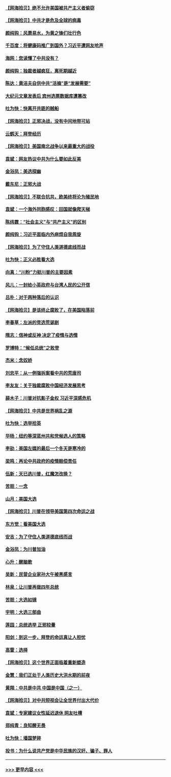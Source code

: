 #### [【网海拾贝】绝不允许美国被共产主义者偷窃](../pages/nsc993/n12573396.md?t=11251603) 
#### [【网海拾贝】中共才是危及全球的病毒](../pages/nsc993/n12571204.md?t=11251603) 
#### [颜纯钩：风萧易水，为黄之锋们壮行色](../pages/nsc993/n12571487.md?t=11251603) 
#### [千百度：将健康码推广到国外？习近平遭网友呛声](../pages/nsc993/n12570808.md?t=11251603) 
#### [海网：您读懂了中共没有？](../pages/nsc993/n12570487.md?t=11251603) 
#### [颜纯钩：独裁者越疯狂，离死期越近](../pages/nsc993/n12569055.md?t=11251603) 
#### [陈达：黄洁夫自供中共“活摘”是“发展需要”](../pages/nsc993/n12568541.md?t=11251603) 
#### [大纪元文章发表后 宾州选票数据库遭篡改](../pages/nsc993/n12568105.md?t=11251603) 
#### [吐为快：快离开共匪的贼船](../pages/nsc993/n12568462.md?t=11251603) 
#### [【网海拾贝】正邪决战，没有中间地带可站](../pages/nsc993/n12568439.md?t=11251603) 
#### [云鹤天：拜登经历](../pages/nsc993/n12567294.md?t=11251603) 
#### [【网海拾贝】美国南北战争以来最重大的战役](../pages/nsc993/n12567247.md?t=11251603) 
#### [袁斌：网友热议中共为什么要如此反美](../pages/nsc993/n12567162.md?t=11251603) 
#### [金浴凤：美选探幽](../pages/nsc993/n12567147.md?t=11251603) 
#### [戴东尼：正邪大战](../pages/nsc993/n12567033.md?t=11251603) 
#### [【网海拾贝】不联合抗共，欧美终将沦为殖民地](../pages/nsc993/n12565068.md?t=11251603) 
#### [袁斌：一个海外同胞感叹：回国就像爬天梯](../pages/nsc993/n12564986.md?t=11251603) 
#### [陈纬霆：“社会主义”与“共产主义”的区别](../pages/nsc993/n12562417.md?t=11251603) 
#### [颜纯钩：习近平面临内外麻烦自我周旋](../pages/nsc993/n12563356.md?t=11251603) 
#### [【网海拾贝】为了守住人类道德底线而战](../pages/nsc993/n12562542.md?t=11251603) 
#### [吐为快：正义必胜看大选](../pages/nsc993/n12561967.md?t=11251603) 
#### [向真：“川粉”力挺川普的主要因素](../pages/nsc993/n12560774.md?t=11251603) 
#### [风儿：一封给小英政府与台湾人民的公开信](../pages/nsc993/n12560581.md?t=11251603) 
#### [吕朴：对于两种落后的认识](../pages/nsc993/n12560492.md?t=11251603) 
#### [【网海拾贝】是该终止腐败了，在美国陷落前](../pages/nsc993/n12559936.md?t=11251603) 
#### [李春草：左派的竞选荒诞剧](../pages/nsc993/n12558380.md?t=11251603) 
#### [隋志：信神或反神 决定了疫情与选情](../pages/nsc993/n12558255.md?t=11251603) 
#### [罗博特：“候任总统”之败登](../pages/nsc993/n12558189.md?t=11251603) 
#### [杰米：念奴娇](../pages/nsc993/n12558174.md?t=11251603) 
#### [刘忠平：从一例强拆案看中共的荒唐司](../pages/nsc993/n12558036.md?t=11251603) 
#### [李友友：关于独裁腐败中国经济发展思考](../pages/nsc993/n12558004.md?t=11251603) 
#### [薛木子：川普对抗影子金权 习近平深感危机](../pages/nsc993/n12557342.md?t=11251603) 
#### [【网海拾贝】中共是世界祸乱之源](../pages/nsc993/n12555353.md?t=11251603) 
#### [吐为快：选举拾英](../pages/nsc993/n12555041.md?t=11251603) 
#### [华旸：纽约等深蓝州共和党候选人的策略](../pages/nsc993/n12554309.md?t=11251603) 
#### [李劼：美国左媒的最后一个冬天是寒冷的](../pages/nsc993/n12552947.md?t=11251603) 
#### [梁鸣：再论中共政府的疫情赔偿责任](../pages/nsc993/n12553012.md?t=11251603) 
#### [伍新：天已选川普，红魔怎改换？](../pages/nsc993/n12552970.md?t=11251603) 
#### [苦胆：一念](../pages/nsc993/n12552957.md?t=11251603) 
#### [山月：美国大选](../pages/nsc993/n12552446.md?t=11251603) 
#### [【网海拾贝】川普在领导美国第四次命运之战](../pages/nsc993/n12551973.md?t=11251603) 
#### [东方觉：看美国大选](../pages/nsc993/n12551647.md?t=11251603) 
#### [安吉：为了守住人类道德底线而战](../pages/nsc993/n12551111.md?t=11251603) 
#### [金浴凤：为川普加油](../pages/nsc993/n12551085.md?t=11251603) 
#### [心升：醒脑歌](../pages/nsc993/n12550984.md?t=11251603) 
#### [吴新：民营企业家孙大午被黑感言](../pages/nsc993/n12550656.md?t=11251603) 
#### [林泉：让川普再做四年总统](../pages/nsc993/n12550640.md?t=11251603) 
#### [苦胆：大选如镜](../pages/nsc993/n12550630.md?t=11251603) 
#### [宇明：大选三部曲](../pages/nsc993/n12550603.md?t=11251603) 
#### [莲园：总统选举 正邪较量](../pages/nsc993/n12550594.md?t=11251603) 
#### [阳剑：到这一步，拜登的命运真让人担忧](../pages/nsc993/n12549093.md?t=11251603) 
#### [高雷：选择](../pages/nsc993/n12549087.md?t=11251603) 
#### [【网海拾贝】这个世界正面临着重新塑造](../pages/nsc993/n12548326.md?t=11251603) 
#### [金慧：我们正处于人类历史大洪水期的前夜](../pages/nsc993/n12547914.md?t=11251603) 
#### [黄翔：中共是中共 中国是中国（之一）](../pages/nsc993/n12547576.md?t=11251603) 
#### [【网海拾贝】对中共短视会让全世界付出大代价](../pages/nsc993/n12546043.md?t=11251603) 
#### [袁斌：专家建议女性延迟退休 网友吐槽](../pages/nsc993/n12545424.md?t=11251603) 
#### [郑纯青：良知醒无畏](../pages/nsc993/n12545394.md?t=11251603) 
#### [吐为快：墙国梦碎](../pages/nsc993/n12545309.md?t=11251603) 
#### [投书：为什么说共产党是中华民族的汉奸、骗子、罪人](../pages/nsc993/n12545089.md?t=11251603) 

----
#### [ >>> 更早内容 <<< ](../indexes/nsc993-earlier.md)
